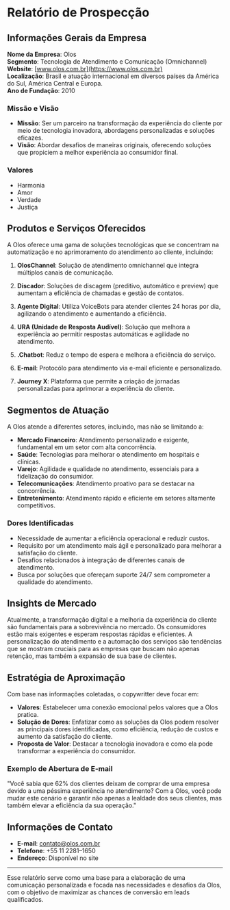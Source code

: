 # Relatório de Prospecção

## Informações Gerais da Empresa
**Nome da Empresa**: Olos  
**Segmento**: Tecnologia de Atendimento e Comunicação (Omnichannel)  
**Website**: [www.olos.com.br](https://www.olos.com.br)  
**Localização**: Brasil e atuação internacional em diversos países da América do Sul, América Central e Europa.  
**Ano de Fundação**: 2010

### Missão e Visão
- **Missão**: Ser um parceiro na transformação da experiência do cliente por meio de tecnologia inovadora, abordagens personalizadas e soluções eficazes.
- **Visão**: Abordar desafios de maneiras originais, oferecendo soluções que propiciem a melhor experiência ao consumidor final.

### Valores
- Harmonia
- Amor
- Verdade
- Justiça

## Produtos e Serviços Oferecidos
A Olos oferece uma gama de soluções tecnológicas que se concentram na automatização e no aprimoramento do atendimento ao cliente, incluindo:

1. **OlosChannel**: Solução de atendimento omnichannel que integra múltiplos canais de comunicação.
   
2. **Discador**: Soluções de discagem (preditivo, automático e preview) que aumentam a eficiência de chamadas e gestão de contatos.

3. **Agente Digital**: Utiliza VoiceBots para atender clientes 24 horas por dia, agilizando o atendimento e aumentando a eficiência.

4. **URA (Unidade de Resposta Audível)**: Solução que melhora a experiência ao permitir respostas automáticas e agilidade no atendimento.

5. **.Chatbot**: Reduz o tempo de espera e melhora a eficiência do serviço.

6. **E-mail**: Protocólo para atendimento via e-mail eficiente e personalizado.

7. **Journey X**: Plataforma que permite a criação de jornadas personalizadas para aprimorar a experiência do cliente.

## Segmentos de Atuação
A Olos atende a diferentes setores, incluindo, mas não se limitando a:
- **Mercado Financeiro**: Atendimento personalizado e exigente, fundamental em um setor com alta concorrência.
- **Saúde**: Tecnologias para melhorar o atendimento em hospitais e clínicas.
- **Varejo**: Agilidade e qualidade no atendimento, essenciais para a fidelização do consumidor.
- **Telecomunicações**: Atendimento proativo para se destacar na concorrência.
- **Entretenimento**: Atendimento rápido e eficiente em setores altamente competitivos.

### Dores Identificadas
- Necessidade de aumentar a eficiência operacional e reduzir custos.
- Requisito por um atendimento mais ágil e personalizado para melhorar a satisfação do cliente.
- Desafios relacionados à integração de diferentes canais de atendimento.
- Busca por soluções que ofereçam suporte 24/7 sem comprometer a qualidade do atendimento.

## Insights de Mercado
Atualmente, a transformação digital e a melhoria da experiência do cliente são fundamentais para a sobrevivência no mercado. Os consumidores estão mais exigentes e esperam respostas rápidas e eficientes. A personalização do atendimento e a automação dos serviços são tendências que se mostram cruciais para as empresas que buscam não apenas retenção, mas também a expansão de sua base de clientes.

## Estratégia de Aproximação
Com base nas informações coletadas, o copywritter deve focar em:
- **Valores**: Estabelecer uma conexão emocional pelos valores que a Olos pratica.
- **Solução de Dores**: Enfatizar como as soluções da Olos podem resolver as principais dores identificadas, como eficiência, redução de custos e aumento da satisfação do cliente.
- **Proposta de Valor**: Destacar a tecnologia inovadora e como ela pode transformar a experiência do consumidor.

### Exemplo de Abertura de E-mail
"Você sabia que 62% dos clientes deixam de comprar de uma empresa devido a uma péssima experiência no atendimento? Com a Olos, você pode mudar este cenário e garantir não apenas a lealdade dos seus clientes, mas também elevar a eficiência da sua operação."

## Informações de Contato
- **E-mail**: [contato@olos.com.br](mailto:contato@olos.com.br)
- **Telefone**: +55 11 2281–1650
- **Endereço**: Disponível no site

---

Esse relatório serve como uma base para a elaboração de uma comunicação personalizada e focada nas necessidades e desafios da Olos, com o objetivo de maximizar as chances de conversão em leads qualificados.
